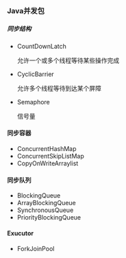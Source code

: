 ### Java并发包



#####  同步结构

+ CountDownLatch

  允许一个或多个线程等待某些操作完成

+ CyclicBarrier

  允许多个线程等待到达某个屏障

+ Semaphore

  信号量



#### 同步容器

+ ConcurrentHashMap
+ ConcurrentSkipListMap
+ CopyOnWriteArraylist



#### 同步队列

+ BlockingQueue
+ ArrayBlockingQueue
+ SynchronousQueue
+ PriorityBlockingQueue



#### Exucutor



+ ForkJoinPool

  